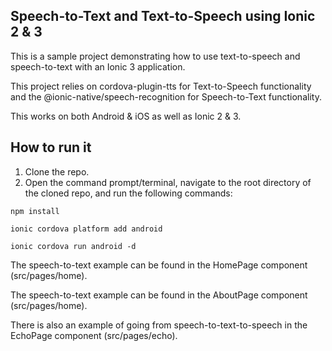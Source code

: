 ## Speech-to-Text and Text-to-Speech using Ionic 2 & 3 ##

This is a sample project demonstrating how to use text-to-speech and speech-to-text with an Ionic 3 application.


This project relies on cordova-plugin-tts for Text-to-Speech functionality and the @ionic-native/speech-recognition for Speech-to-Text functionality.


This works on both Android & iOS as well as Ionic 2 & 3.


## How to run it ##

1. Clone the repo.
2. Open the command prompt/terminal, navigate to the root directory of the cloned repo, and run the following commands:

```
npm install

ionic cordova platform add android

ionic cordova run android -d
```


The speech-to-text example can be found in the HomePage component (src/pages/home).


The speech-to-text example can be found in the AboutPage component (src/pages/home).


There is also an example of going from speech-to-text-to-speech in the EchoPage component (src/pages/echo).


